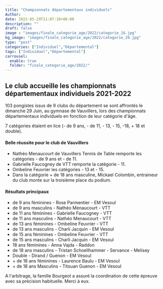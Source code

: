 ```yaml
---
title: "Championnats départementaux individuels"
Author: 
date: 2022-05-29T11:07:10+06:00
description: ""
draft: false
image : "images/finale_categorie_age/2022/categorie_16.jpg"
bg_image: "images/finale_categorie_age/2022/categorie_20.jpg"
type: "post"
categories: ["Individuel","Départemental"]
tags: ["Individuel","Départemental"]
carrousel:
  enable: true
  folder: "finale_categorie_age/2022/"
---
```


## Le club accueille les championnats départementaux individuels 2021-2022

103 pongistes issus de 9 clubs du département se sont affrontés le dimanche 29 Juin, au gymnase de Vauvillers, lors des championnats départementaux individuels en fonction de leur catégorie d'âge. 

7 catégories étaient en lice (- de 9 ans, - de 11, - 13, - 15, -18, + 18 et double). 

#### Belle réussite pour le club de Vauvillers
- Nathéo Menaucourt de Vauvillers Tennis de Table remporte les catégories - de 9 ans et - de 11. 
- Gabrielle Faucogney de VTT remporte la catégorie - 11. 
- Ombeline Feuvrier les catégories - 13 et - 15. 
- Dans la catégorie + de 18 ans masculine, Mickael Colombin, entraineur du club monte sur la troisième place du podium. 

#### Résultats principaux
- de 9 ans féminines - Rose Parmentier - EM Vesoul
- de 9 ans masculins - Nathéo Menaucourt - VTT
- de 11 ans féminines - Gabrielle Faucogney - VTT
- de 11 ans masculins - Nathéo Menaucourt - VTT
- de 13 ans féminines - Ombeline Feuvrier - VTT
- de 13 ans masculins - Charli Jacquin - EM Vesoul
- de 15 ans féminines - Ombeline Feuvrier - VTT
- de 15 ans masculins - Charli Jacquin - EM Vesoul
- 18 ans féminines - Anna Vajda - Raddon
- de 18 ans masculins - Tristan Schoellhammer - Servance - Melisey
- Double - Dirand / Guenon - EM Vesoul
- \+ de 18 ans féminines - Laurence Baulu - EM Vesoul
- \+ de 18 ans Masculins - Titouan Guenon - EM Vesoul


A l'arbitrage, la famille Bourgeot a assuré la coordination de cette épreuve avec sa précision habituelle. Merci à eux.



